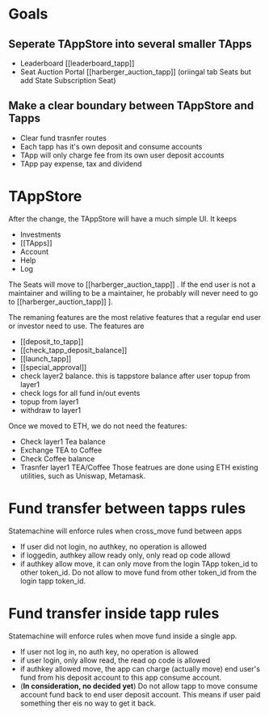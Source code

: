 # Goals
## Seperate TAppStore into several smaller TApps
- Leaderboard [[leaderboard_tapp]]
-  Seat Auction Portal [[harberger_auction_tapp]] (oriingal tab Seats but add State Subscription Seat)


## Make a clear boundary between TAppStore and Tapps
- Clear fund trasnfer routes 
- Each tapp has it's own deposit and consume accounts
- TApp will only charge fee from its own user deposit accounts
- TApp pay expense, tax and dividend
# TAppStore
After the change, the TAppStore will have a much simple UI.
It keeps
- Investments
- [[TApps]]
- Account
- Help
- Log

The Seats will move to [[harberger_auction_tapp]] . If the end user is not a maintainer and willing to be a maintainer, he probably will never need to go to [[harberger_auction_tapp]] ]. 

The remaning features are the most relative features that a regular end user or investor need to use. The features are
- [[deposit_to_tapp]]
- [[check_tapp_deposit_balance]]
- [[launch_tapp]]
- [[special_approval]]
- check layer2 balance. this is tappstore balance after user topup from layer1
- check logs for all fund in/out events
- topup from layer1
- withdraw to layer1

Once we moved to ETH, we do not need the features:
- Check layer1 Tea balance
- Exchange TEA to Coffee
- Check Coffee balance
- Trasnfer layer1 TEA/Coffee
Those featrues are done using ETH existing utilities, such as Uniswap, Metamask.

# Fund transfer between tapps rules
Statemachine will enforce rules when cross_move fund between apps
- If user did not login, no authkey, no operation is allowed
- if loggedin, authkey allow ready only, only read op code allowd
- if authkey allow move, it can only move from the login TApp token_id to other token_id. Do not allow to move fund from other token_id from the login tapp token_id. 

# Fund transfer inside tapp rules

Statemachine will enforce rules when move fund inside a single app.
- If user not log in, no auth key, no operation is allowed
- if user login, only allow read, the read op code is allowed
- if authkey allowed move, the app can charge (actually move) end user's fund from his deposit account to this app consume account.
- (**In consideration, no decided yet**) Do not allow tapp to move consume account fund back to end user deposit account. This means if user paid something ther eis no way to get it back. 

